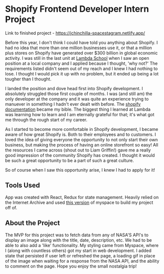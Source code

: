 # Shopify Frontend Developer Intern Project

Link to finished project - https://jchinchilla-spacestagram.netlify.app/

Before this year, I don't think I could have told you anything about Shopify. I had no idea that more than one million businesses use it, or that a million plus stores on Shopify have generated over $300 billion in global economic activity. I was still in the last unit at [Lambda School](https://lambdaschool.com/) when I saw an open position at a local company and I applied because I thought, 'why not?' The requirements listed didn't seem out of my reach and I knew I had nothing to lose. I thought I would pick it up with no problem, but it ended up being a lot tougher than I thought.

I landed the position and dove head first into Shopify development. I absolutely struggled those first couple of months. I was (and still am) the only developer at the company and it was quite an experience trying to manuever in something I hadn't ever dealt with before. The [shopify documentation](https://shopify.dev/api/liquid) became my bible. The biggest thing I learned at Lambda was learning how to learn and I am eternally grateful for that; it's what got me through the rough start of my career.

As I started to become more comfortable in Shopify development, I became aware of how great Shopify is. Both to their employees and to customers. I loved the idea of giving everyone the opportunity to not only start their own business, but making the process of having an online storefront so easy! All the resources I came across (shout out to Liam Griffin!) gave me a really good impression of the community Shopify has created. I thought it would be such a great opportunity to be a part of such a great culture.

So of course when I saw this opportunity arise, I knew I had to apply for it!

## Tools Used

App was created with React, Redux for state management. Heavily relied on the Internet Archive and used [this version](https://web.archive.org/web/20060311153235/http://www.myspace.com/Tom) of myspace to build my project off of.

## About the Project

The MVP for this project was to fetch data from any of NASA'S API's to display an image along with the title, date, description, etc. We had to be able to also add a 'like' functionality. My styling came from Myspace, where I (along with countless others) got my start in web development. I added state that persisted if user left or refreshed the page, a loading gif in place of the image when waiting for a response from the NASA API, and the ability to comment on the page. Hope you enjoy the small nostalgia trip!
